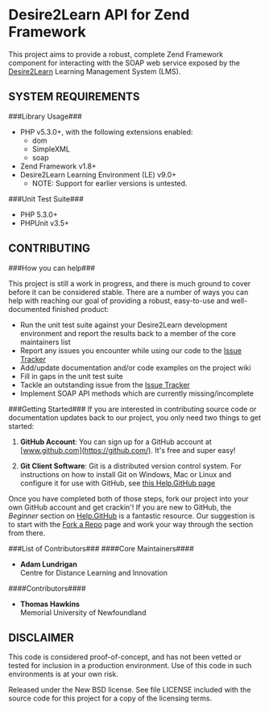 Desire2Learn API for Zend Framework
===================================

This project aims to provide a robust, complete Zend Framework component for 
interacting with the SOAP web service exposed by the [Desire2Learn](http://www.desire2learn.com) 
Learning Management System (LMS).  

SYSTEM REQUIREMENTS
-------------------
###Library Usage###
* PHP v5.3.0+, with the following extensions enabled:
    * dom
    * SimpleXML
    * soap
* Zend Framework v1.8+
* Desire2Learn Learning Environment (LE) v9.0+
    * NOTE: Support for earlier versions is untested.

###Unit Test Suite###
* PHP 5.3.0+
* PHPUnit v3.5+

CONTRIBUTING
------------

###How you can help###

This project is still a work in progress, and there is much ground to cover before it can be considered stable.  There are a number of ways you can help with reaching our goal of providing a robust, easy-to-use and well-documented finished product:

* Run the unit test suite against your Desire2Learn development environment and report the results back to a member of the core maintainers list
* Report any issues you encounter while using our code to the [Issue Tracker](https://github.com/adamlundrigan/zfD2L/issues)
* Add/update documentation and/or code examples on the project wiki
* Fill in gaps in the unit test suite
* Tackle an outstanding issue from the [Issue Tracker](https://github.com/adamlundrigan/zfD2L/issues)
* Implement SOAP API methods which are currently missing/incomplete

###Getting Started###
If you are interested in contributing source code or documentation updates back to our project, you only need two things to get started:

1. __GitHub Account__: You can sign up for a GitHub account at [www.github.com](https://github.com/).  It's free and super easy!

2. __Git Client Software__:  Git is a distributed version control system.  For instructions on how to install Git on Windows, Mac or Linux and configure it for use with GitHub, see [this Help.GitHub page](http://help.github.com/win-set-up-git/)

Once you have completed both of those steps, fork our project into your own GitHub account and get crackin'!  If you are new to GitHub, the *Beginner* section on [Help.GitHub](http://help.github.com) is a fantastic resource.  Our suggestion is to start with the [Fork a Repo](http://help.github.com/fork-a-repo/) page and work your way through the section from there.


###List of Contributors###
####Core Maintainers####

* __Adam Lundrigan__<br />Centre for Distance Learning and Innovation

####Contributors####
* __Thomas Hawkins__<br />Memorial University of Newfoundland

DISCLAIMER
----------

This code is considered proof-of-concept, and has not been vetted or tested for
inclusion in a production environment.  Use of this code in such environments is
at your own risk. 

Released under the New BSD license.  See file LICENSE included with the source 
code for this project for a copy of the licensing terms. 
